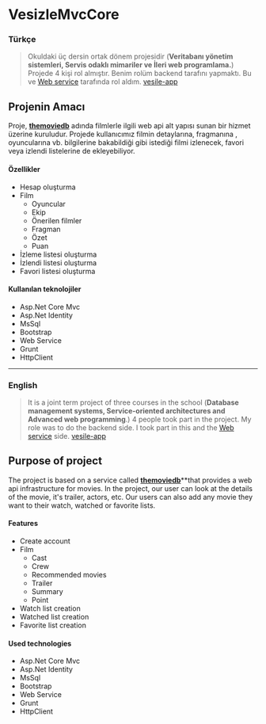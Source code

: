 
# VesizleMvcCore
### Türkçe
> Okuldaki üç dersin ortak dönem projesidir (**Veritabanı yönetim sistemleri, Servis odaklı mimariler ve İleri web programlama.**) Projede 4 kişi rol almıştır. Benim rolüm backend tarafını yapmaktı. Bu ve [Web service](https://github.com/AliYildizoz909/VesizleWebService) tarafında rol aldım.
[vesile-app](https://github.com/vesile-app)
## Projenin Amacı
 Proje, **[themoviedb](https://developers.themoviedb.org/3/getting-started/introduction)** adında filmlerle ilgili web api alt yapısı sunan bir hizmet üzerine kuruludur. Projede kullanıcımız filmin detaylarına, fragmanına , oyuncularına vb. bilgilerine bakabildiği gibi istediği filmi izlenecek, favori veya izlendi listelerine de ekleyebiliyor. 
#### Özellikler
 - Hesap oluşturma
 - Film
	 - Oyuncular
	 - Ekip
	 - Önerilen filmler
	 - Fragman
	 - Özet
	 - Puan
- İzleme listesi oluşturma
- İzlendi listesi oluşturma
- Favori listesi oluşturma

#### Kullanılan teknolojiler
- Asp.Net Core Mvc
- Asp.Net Identity
- MsSql
- Bootstrap
- Web Service
- Grunt
- HttpClient 
----------------------------------
### English 
> It is a joint term project of three courses in the school (**Database management systems, Service-oriented architectures and Advanced web programming**.) 4 people took part in the project. My role was to do the backend side. I took part in this and the [Web service](https://github.com/AliYildizoz909/VesizleWebService) side.
[vesile-app](https://github.com/vesile-app)

## Purpose of project
The project is based on a service called [**themoviedb**](https://developers.themoviedb.org/3/getting-started/introduction)**that provides a web api infrastructure for movies. In the project, our user can look at the details of the movie, it's trailer, actors, etc. Our users can also add any movie they want to their watch, watched or favorite lists.
 
 #### Features
 - Create account
 - Film
	- Cast 
	- Crew
	- Recommended movies
	- Trailer
	- Summary
	- Point
- Watch list creation
- Watched list creation
- Favorite list creation

#### Used technologies
- Asp.Net Core Mvc
- Asp.Net Identity
- MsSql
- Bootstrap
- Web Service
- Grunt
- HttpClient 
